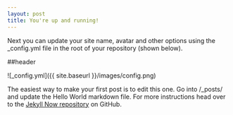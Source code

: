 ```yaml
---
layout: post
title: You're up and running!
---
```


Next you can update your site name, avatar and other options using the _config.yml file in the root of your repository (shown below).

##header


![_config.yml]({{ site.baseurl }}/images/config.png)

The easiest way to make your first post is to edit this one. Go into /_posts/ and update the Hello World markdown file. For more instructions head over to the [Jekyll Now repository](https://github.com/barryclark/jekyll-now) on GitHub.
